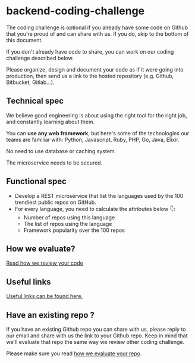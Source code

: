 # backend-coding-challenge

The coding challenge is optional if you already have some code on Github that you're proud of and can share with us. If you do, skip to the bottom of this document. 

If you don't already have code to share, you can work on our coding challenge described below.

Please organize, design and document your code as if it were going into production, then send us a link to the hosted repository (e.g. Github, Bitbucket, Gitlab...).

## Technical spec

We believe good engineering is about using the right tool for the right job, and constantly learning about them.

You can **use any web framework**, but here's some of the technologies our teams are familiar with: Python, Javascript, Ruby, PHP, Go, Java, Elixir.

No need to use database or caching system.

The microservice needs to be secured.

## Functional spec

- Develop a REST microservice that list the languages used by the 100 trendiest public repos on GitHub.
- For every language, you need to calculate the attributes below 👇:
    - Number of repos using this language
    - The list of repos using the language
    - Framework popularity over the 100 repos

## How we evaluate?

[Read how we review your code](https://www.notion.so/Read-how-we-review-your-code-8581e6a340084c8c924b681ea9790f45)

## Useful links

[Useful links can be found here.](https://www.notion.so/Useful-links-can-be-found-here-112d962342194caaa40f61e1a6a34513)

## Have an existing repo ?

If you have an existing Github repo you can share with us, please reply to our email and share with us the link to your Github repo. Keep in mind that we'll evaluate that repo the same way we review other coding challenge. 

Please make sure you read [how we evaluate your repo](https://www.notion.so/hiddenpole/Read-how-we-review-your-code-413052895a0d4720895c2c433630c8f9).
